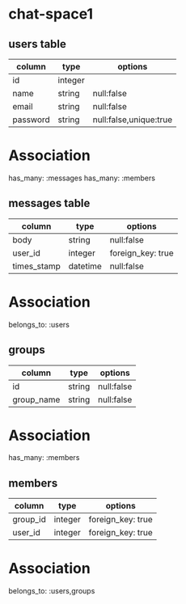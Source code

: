 # chat-space1

## users table

|column|type|options|
|--|--|--|
|id|integer||
|name|string|null:false|
|email|string|null:false|
|password|string|null:false,unique:true|

# Association

has_many: :messages
has_many: :members

## messages table

|column|type|options|
|--|--|--|
|body|string|null:false|
|user_id|integer|foreign_key: true|
|times_stamp|datetime|null:false|

# Association

belongs_to: :users

## groups

|column|type|options|
|--|--|--|
|id|string|null:false|
|group_name|string|null:false|

# Association

has_many: :members

## members

|column|type|options|
|--|--|--|
|group_id|integer|foreign_key: true|
|user_id|integer|foreign_key: true|

# Association

belongs_to: :users,groups